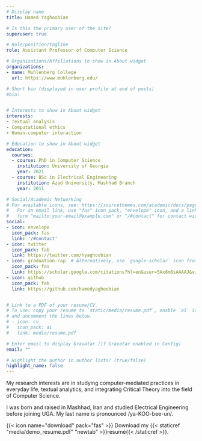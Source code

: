 ```yaml
---
# Display name
title: Hamed Yaghoobian

# Is this the primary user of the site?
superuser: true

# Role/position/tagline
role: Assistant Professor of Computer Science

# Organizations/Affiliations to show in About widget
organizations:
- name: Muhlenberg College
  url: https://www.muhlenberg.edu/

# Short bio (displayed in user profile at end of posts)
#bio: 


# Interests to show in About widget
interests:
- Textual analysis
- Computational ethics
- Human-computer interaction

# Education to show in About widget
education:
  courses:
  - course: PhD in Computer Science
    institution: University of Georgia
    year: 2021
  - course: BSc in Electrical Engineering
    institution: Azad University, Mashhad Branch
    year: 2011

# Social/Academic Networking
# For available icons, see: https://sourcethemes.com/academic/docs/page-builder/#icons
#   For an email link, use "fas" icon pack, "envelope" icon, and a link in the
#   form "mailto:your-email@example.com" or "/#contact" for contact widget.
social:
- icon: envelope
  icon_pack: fas
  link: '/#contact'
- icon: twitter
  icon_pack: fab
  link: https://twitter.com/hyaghoobian
- icon: graduation-cap  # Alternatively, use `google-scholar` icon from `ai` icon pack
  icon_pack: fas
  link: https://scholar.google.com/citations?hl=en&user=5Ax8m6sAAAAJ&view_op=list_works&sortby=pubdate
- icon: github
  icon_pack: fab
  link: https://github.com/hamedyaghoobian


# Link to a PDF of your resume/CV.
# To use: copy your resume to `static/media/resume.pdf`, enable `ai` icons in `params.toml`, 
# and uncomment the lines below.
# - icon: cv
#   icon_pack: ai
#   link: media/resume.pdf

# Enter email to display Gravatar (if Gravatar enabled in Config)
email: ""

# Highlight the author in author lists? (true/false)
highlight_name: false
---
```

My research interests are in studying computer-mediated practices in everyday life, textual analytics, and integrating Critical Theory into the field of Computer Science.

I was born and raised in Mashhad, Iran and studied Electrical Engineering before joining UGA. My last name is pronounced /ya-KOO-bee-un/. 

{{< icon name="download" pack="fas" >}} Download my {{< staticref "media/demo_resume.pdf" "newtab" >}}resumé{{< /staticref >}}.
